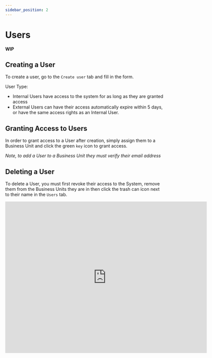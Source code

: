 ```yaml
---
sidebar_position: 2
---
```


# Users

**WIP**

## Creating a User

To create a user, go to the `Create user` tab and fill in the form. 

User Type:
+ Internal Users have access to the system for as long as they are granted access
+ External Users can have their access automatically expire within 5 days, or have the same access rights as an Internal User.

## Granting Access to Users

In order to grant access to a User after creation, simply assign them to a Business Unit and click the green `key` icon to grant access.

*Note, to add a User to a Business Unit they must verify their email address*

## Deleting a User

To delete a User, you must first revoke their access to the System, remove them from the Business Units they are in then click the trash can icon next to their name in the `Users` tab.

<iframe width="640" height="480" src="https://www.youtube.com/embed/MSQSJ2FoXkA" title="Deleting a User" frameborder="0" allow="accelerometer; clipboard-write; encrypted-media; gyroscope; picture-in-picture; fullscreen" allowfullscreen></iframe>